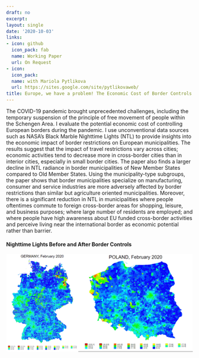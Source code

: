 ```yaml
---
draft: no
excerpt: 
layout: single
date: '2020-10-03'
links:
- icon: github
  icon_pack: fab
  name: Working Paper
  url: On Request
- icon: 
  icon_pack: 
  name: with Mariola Pytlikova
  url: https://sites.google.com/site/pytlikovaweb/
title: Europe, we have a problem! The Economic Cost of Border Controls during COVID-19
---
```


The COVID-19 pandemic brought unprecedented challenges, including the temporary suspension of the principle of free movement of people within the Schengen Area. I evaluate the potential economic cost of controlling European borders during the pandemic. I use unconventional data sources such as NASA’s Black Marble Nighttime Lights (NTL) to provide insights into the economic impact of border restrictions on European municipalities. The results suggest that the impact of travel restrictions vary across cities; economic activities tend to decrease more in cross-border cities than in interior cities, especially in small border cities. The paper also finds a larger decline in NTL radiance in border municipalities of New Member States compared to Old Member States. Using the municipality-type subgroups, the paper shows that border municipalities specialize on manufacturing, consumer and service industries are more adversely affected by border restrictions than similar but agriculture oriented municipalities. Moreover, there is a significant reduction in NTL in municipalities where people oftentimes commute to foreign cross-border areas for shopping, leisure, and business purposes; where large number of residents are employed; and where people have high awareness about EU funded cross-border activities and perceive living near the international border as economic potential rather than barrier.


#### Nighttime Lights Before and After Border Controls
<style>
  .zoom {
    transition: transform 0.2s; /* Animation */
  }
  .zoom:hover {
    transform: scale(1.5); /* (150% zoom) */
  }
</style>

<img src="featured.png" alt="Description of image" style="width:1000px;" class="zoom">
